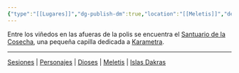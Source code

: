```yaml
---
{"type":"[[Lugares]]","dg-publish-dm":true,"location":"[[Meletis]]","description":"","dg-publish":true,"map":"","permalink":"/lugares/santuario-de-la-cosecha/","dgPassFrontmatter":true}
---
```


<p><span>Entre los viñedos en las afueras de la polis se encuentra el <a data-tooltip-position="top" aria-label="Lugares/Santuario de la Cosecha" data-href="Lugares/Santuario de la Cosecha" href="Lugares/Santuario de la Cosecha" class="internal-link" target="_blank" rel="noopener nofollow">Santuario de la Cosecha</a>, una pequeña capilla dedicada a <a data-tooltip-position="top" aria-label="Dioses/Karametra" data-href="Dioses/Karametra" href="Dioses/Karametra" class="internal-link" target="_blank" rel="noopener nofollow">Karametra</a>.</span></p><p><span><hr></span></p><span><span><a data-tooltip-position="top" aria-label="Almanaque/Sesiones" data-href="Almanaque/Sesiones" href="Almanaque/Sesiones" class="internal-link" target="_blank" rel="noopener nofollow">Sesiones</a> | <a data-tooltip-position="top" aria-label="Almanaque/Personajes" data-href="Almanaque/Personajes" href="Almanaque/Personajes" class="internal-link" target="_blank" rel="noopener nofollow">Personajes</a> | <a data-tooltip-position="top" aria-label="Almanaque/Dioses" data-href="Almanaque/Dioses" href="Almanaque/Dioses" class="internal-link" target="_blank" rel="noopener nofollow">Dioses</a> | <a data-tooltip-position="top" aria-label="Lugares/Meletis" data-href="Lugares/Meletis" href="Lugares/Meletis" class="internal-link" target="_blank" rel="noopener nofollow">Meletis</a> | <a data-tooltip-position="top" aria-label="Lugares/Islas Dakras" data-href="Lugares/Islas Dakras" href="Lugares/Islas Dakras" class="internal-link" target="_blank" rel="noopener nofollow">Islas Dakras</a> </span></span>